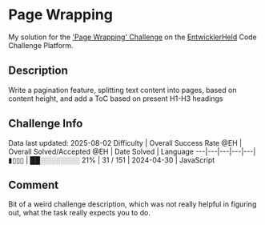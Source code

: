 # Page Wrapping

My solution for the ['Page Wrapping' Challenge](https://platform.entwicklerheld.de/challenge/page-wrapping?technology=JavaScript) on the [EntwicklerHeld](https://platform.entwicklerheld.de/) Code Challenge Platform.

## Description
Write a pagination feature, splitting text content into pages, based on content height, and add a ToC based on present H1-H3 headings

## Challenge Info
Data last updated: 2025-08-02
Difficulty | Overall Success Rate @EH | Overall Solved/Accepted @EH | Date Solved | Language
---|---|---|---|---|
▮▯▯▯ | ██░░░░░░░░ 21% | 31 / 151 | 2024-04-30 | JavaScript

## Comment
Bit of a weird challenge description, which was not really helpful in figuring out, what the task really expects you to do.